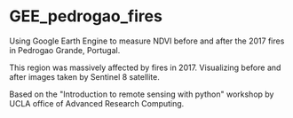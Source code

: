# GEE_pedrogao_fires
Using Google Earth Engine to measure NDVI before and after the 2017 fires in Pedrogao Grande, Portugal.

This region was massively affected by fires in 2017. Visualizing before and after images taken by Sentinel 8 satellite.

Based on the "Introduction to remote sensing with python" workshop by UCLA office of Advanced Research Computing.
